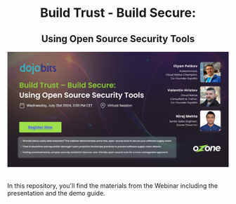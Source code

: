 <div align="center">
  <h1 align="center">Build Trust - Build Secure:</h1>
  <h2 align="center">Using Open Source Security Tools</h1>
  <picture>
    <img src="presentation-header.jpg" alt="An image with the title slide of the presentation for the demo in this repository" width="600">
  </picture>
</div>

<br />


In this repository, you'll find the materials from the Webinar including the presentation and the demo guide.

